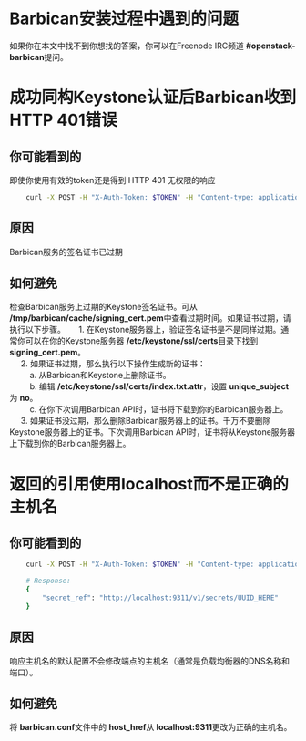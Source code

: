 # Barbican安装过程中遇到的问题  
如果你在本文中找不到你想找的答案，你可以在Freenode IRC频道 **#openstack-barbican**提问。  

# 成功同构Keystone认证后Barbican收到HTTP 401错误  

## 你可能看到的  
即使你使用有效的token还是得到 HTTP 401 无权限的响应  
```bash
    curl -X POST -H "X-Auth-Token: $TOKEN" -H "Content-type: application/json" -d '{"payload": "my-secret-here", "payload_content_type": "text/plain"}' http://localhost:9311/v1/secrets
```  

## 原因  
Barbican服务的签名证书已过期  

## 如何避免  
检查Barbican服务上过期的Keystone签名证书。可从 **/tmp/barbican/cache/signing_cert.pem**中查看过期时间。如果证书过期，请执行以下步骤。
&nbsp;&nbsp;&nbsp;&nbsp; 1. 在Keystone服务器上，验证签名证书是不是同样过期。通常你可以在你的Keystone服务器 **/etc/keystone/ssl/certs**目录下找到 **signing_cert.pem**。  
&nbsp;&nbsp;&nbsp;&nbsp; 2. 如果证书过期，那么执行以下操作生成新的证书：  
&nbsp;&nbsp;&nbsp;&nbsp;&nbsp;&nbsp;&nbsp;&nbsp; a. 从Barbican和Keystone上删除证书。  
&nbsp;&nbsp;&nbsp;&nbsp;&nbsp;&nbsp;&nbsp;&nbsp; b. 编辑 **/etc/keystone/ssl/certs/index.txt.attr**，设置 **unique_subject**为 **no**。  
&nbsp;&nbsp;&nbsp;&nbsp;&nbsp;&nbsp;&nbsp;&nbsp; c. 在你下次调用Barbican API时，证书将下载到你的Barbican服务器上。  
&nbsp;&nbsp;&nbsp;&nbsp; 3. 如果证书没过期，那么删除Barbican服务器上的证书。千万不要删除Keystone服务器上的证书。下次调用Barbican API时，证书将从Keystone服务器上下载到你的Barbican服务器上。  

# 返回的引用使用localhost而不是正确的主机名  

## 你可能看到的  
```bash
    curl -X POST -H "X-Auth-Token: $TOKEN" -H "Content-type: application/json" -d '{"payload": "my-secret-here", "payload_content_type": "text/plain"}' http://myhostname.com/v1/secrets

    # Response:
    {
        "secret_ref": "http://localhost:9311/v1/secrets/UUID_HERE"
    }
```

## 原因   
响应主机名的默认配置不会修改端点的主机名（通常是负载均衡器的DNS名称和端口）。  

## 如何避免  
将 **barbican.conf**文件中的 **host_href**从 **localhost:9311**更改为正确的主机名。  

# 
